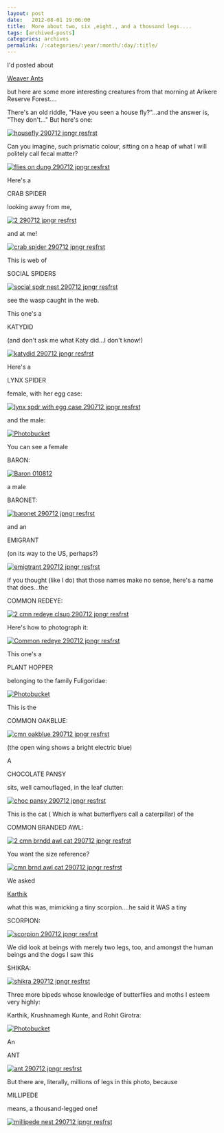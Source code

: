 ```yaml
---
layout: post
date:	2012-08-01 19:06:00
title:  More about two, six ,eight., and a thousand legs....
tags: [archived-posts]
categories: archives
permalink: /:categories/:year/:month/:day/:title/
---
```

I'd posted about

<a href="http://deponti.livejournal.com/928769.html"> Weaver Ants </a>

but here are some more interesting creatures from that morning at Arikere Reserve Forest....

There's an old riddle, "Have you seen a house fly?"...and the answer is, "They don't..." But here's one:

<a href="http://s1264.photobucket.com/albums/jj483/mnypx/?action=view&amp;current=IMG_2644.jpg" target="_blank"><img src="http://i1264.photobucket.com/albums/jj483/mnypx/IMG_2644.jpg" border="0" alt="housefly 290712 jpngr resfrst"></a>

<lj-cut text="many more legs here"> 

Can you imagine, such prismatic colour, sitting on a heap of what I will politely call fecal matter?


<a href="http://s1264.photobucket.com/albums/jj483/mnypx/?action=view&amp;current=IMG_2695.jpg" target="_blank"><img src="http://i1264.photobucket.com/albums/jj483/mnypx/IMG_2695.jpg" border="0" alt="flies on dung 290712 jpngr resfrst"></a>

Here's a 

CRAB SPIDER

looking away from me,

<a href="http://s1264.photobucket.com/albums/jj483/mnypx/?action=view&amp;current=IMG_2686.jpg" target="_blank"><img src="http://i1264.photobucket.com/albums/jj483/mnypx/IMG_2686.jpg" border="0" alt="2 290712 jpngr resfrst"></a>

and at me!


<a href="http://s1264.photobucket.com/albums/jj483/mnypx/?action=view&amp;current=IMG_2681.jpg" target="_blank"><img src="http://i1264.photobucket.com/albums/jj483/mnypx/IMG_2681.jpg" border="0" alt="crab spider 290712 jpngr resfrst"></a>

This is web of 

SOCIAL SPIDERS

<a href="http://s1264.photobucket.com/albums/jj483/mnypx/?action=view&amp;current=IMG_2688.jpg" target="_blank"><img src="http://i1264.photobucket.com/albums/jj483/mnypx/IMG_2688.jpg" border="0" alt="social spdr nest 290712 jpngr resfrst"></a>

see the wasp caught in the web.



This one's a 

KATYDID

(and don't ask me what Katy did...I don't know!)

<a href="http://s1264.photobucket.com/albums/jj483/mnypx/?action=view&amp;current=IMG_2628.jpg" target="_blank"><img src="http://i1264.photobucket.com/albums/jj483/mnypx/IMG_2628.jpg" border="0" alt="katydid 290712 jpngr resfrst"></a>


Here's a

LYNX SPIDER

female, with her egg case:


<a href="http://s1264.photobucket.com/albums/jj483/mnypx/?action=view&amp;current=IMG_2669.jpg" target="_blank"><img src="http://i1264.photobucket.com/albums/jj483/mnypx/IMG_2669.jpg" border="0" alt="lynx spdr with egg case 290712 jpngr resfrst"></a>


and the male:


<a href="http://s1264.photobucket.com/albums/jj483/mnypx/?action=view&amp;current=IMG_2674.jpg" target="_blank"><img src="http://i1264.photobucket.com/albums/jj483/mnypx/IMG_2674.jpg" border="0" alt="Photobucket"></a>

You can see a female

BARON:

<a href="http://s1264.photobucket.com/albums/jj483/mnypx/?action=view&amp;current=Baron010812.jpg" target="_blank"><img src="http://i1264.photobucket.com/albums/jj483/mnypx/Baron010812.jpg" border="0" alt="Baron 010812"></a>

a male 

BARONET:

<a href="http://s1264.photobucket.com/albums/jj483/mnypx/?action=view&amp;current=IMG_2651.jpg" target="_blank"><img src="http://i1264.photobucket.com/albums/jj483/mnypx/IMG_2651.jpg" border="0" alt="baronet 290712 jpngr resfrst"></a>

and an

EMIGRANT

(on its way to the US, perhaps?)

<a href="http://s1264.photobucket.com/albums/jj483/mnypx/?action=view&amp;current=IMG_2693.jpg" target="_blank"><img src="http://i1264.photobucket.com/albums/jj483/mnypx/IMG_2693.jpg" border="0" alt="emigtrant 290712 jpngr resfrst"></a>

If you thought (like I do) that those names make no sense, here's a name that does...the

COMMON REDEYE:


<a href="http://s1264.photobucket.com/albums/jj483/mnypx/?action=view&amp;current=IMG_2574.jpg" target="_blank"><img src="http://i1264.photobucket.com/albums/jj483/mnypx/IMG_2574.jpg" border="0" alt="2 cmn redeye clsup 290712 jpngr resfrst"></a>

Here's how to photograph it:

<a href="http://s1264.photobucket.com/albums/jj483/mnypx/?action=view&amp;current=IMG_2572.jpg" target="_blank"><img src="http://i1264.photobucket.com/albums/jj483/mnypx/IMG_2572.jpg" border="0" alt="Common redeye 290712 jpngr resfrst"></a>

This one's a 

PLANT HOPPER

belonging to the family Fuligoridae:

<a href="http://s1264.photobucket.com/albums/jj483/mnypx/?action=view&amp;current=IMG_2591.jpg" target="_blank"><img src="http://i1264.photobucket.com/albums/jj483/mnypx/IMG_2591.jpg" border="0" alt="Photobucket"></a>

This is the

COMMON OAKBLUE:

<a href="http://s1264.photobucket.com/albums/jj483/mnypx/?action=view&amp;current=IMG_2616.jpg" target="_blank"><img src="http://i1264.photobucket.com/albums/jj483/mnypx/IMG_2616.jpg" border="0" alt="cmn oakblue 290712 jpngr resfrst"></a>

(the open wing shows a bright electric blue)

A

CHOCOLATE PANSY

sits, well camouflaged, in the leaf clutter:

<a href="http://s1264.photobucket.com/albums/jj483/mnypx/?action=view&amp;current=IMG_2604.jpg" target="_blank"><img src="http://i1264.photobucket.com/albums/jj483/mnypx/IMG_2604.jpg" border="0" alt="choc pansy 290712 jpngr resfrst"></a>

This is the cat ( Which is what  butterflyers call a caterpillar) of the

COMMON BRANDED AWL:

<a href="http://s1264.photobucket.com/albums/jj483/mnypx/?action=view&amp;current=IMG_2602.jpg" target="_blank"><img src="http://i1264.photobucket.com/albums/jj483/mnypx/IMG_2602.jpg" border="0" alt="2 cmn brndd awl cat 290712 jpngr resfrst"></a>


You want the size reference?

<a href="http://s1264.photobucket.com/albums/jj483/mnypx/?action=view&amp;current=IMG_2596.jpg" target="_blank"><img src="http://i1264.photobucket.com/albums/jj483/mnypx/IMG_2596.jpg" border="0" alt="cmn brnd awl cat 290712 jpngr resfrst"></a>

We asked 

<a href="http://www.wildwanderer.com"> Karthik </a>

what this was, mimicking a tiny scorpion....he said it WAS a tiny

SCORPION:

<a href="http://s1264.photobucket.com/albums/jj483/mnypx/?action=view&amp;current=IMG_2612.jpg" target="_blank"><img src="http://i1264.photobucket.com/albums/jj483/mnypx/IMG_2612.jpg" border="0" alt="scorpion 290712 jpngr resfrst"></a>

We did look at beings with merely two legs, too, and amongst the human beings and the dogs I saw this

SHIKRA:

<a href="http://s1264.photobucket.com/albums/jj483/mnypx/?action=view&amp;current=IMG_2578.jpg" target="_blank"><img src="http://i1264.photobucket.com/albums/jj483/mnypx/IMG_2578.jpg" border="0" alt="shikra 290712 jpngr resfrst"></a>

Three more bipeds whose knowledge of butterflies and moths I esteem very highly:

Karthik, Krushnamegh Kunte, and Rohit Girotra:

<a href="http://s1264.photobucket.com/albums/jj483/mnypx/?action=view&amp;current=IMG_2556.jpg" target="_blank"><img src="http://i1264.photobucket.com/albums/jj483/mnypx/IMG_2556.jpg" border="0" alt="Photobucket"></a>


An

ANT

<a href="http://s1264.photobucket.com/albums/jj483/mnypx/?action=view&amp;current=IMG_2676.jpg" target="_blank"><img src="http://i1264.photobucket.com/albums/jj483/mnypx/IMG_2676.jpg" border="0" alt="ant 290712 jpngr resfrst"></a>

</lj-cut>

But there are, literally, millions of legs in this photo, because 

MILLIPEDE

means, a thousand-legged one!

<a href="http://s1264.photobucket.com/albums/jj483/mnypx/?action=view&amp;current=IMG_2691.jpg" target="_blank"><img src="http://i1264.photobucket.com/albums/jj483/mnypx/IMG_2691.jpg" border="0" alt="millipede nest 290712 jpngr resfrst"></a>

